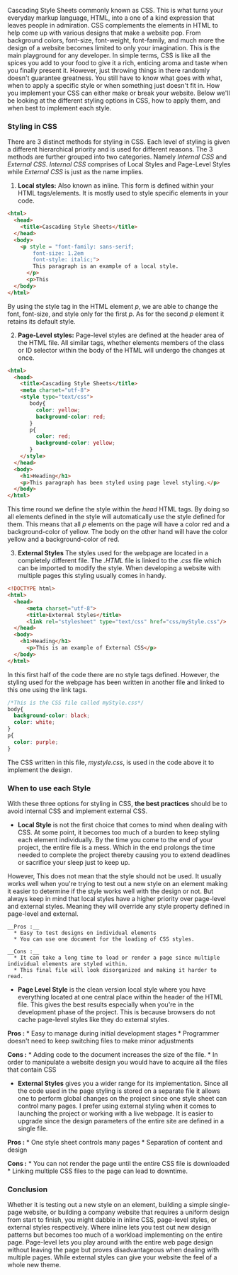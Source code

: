 Cascading Style Sheets commonly known as CSS. This is what turns your everyday markup language, HTML, into a one of a kind expression that leaves people in admiration. CSS complements the elements in HTML to help come up with various designs that make a website pop. From background colors, font-size, font-weight, font-family, and much more the design of a website becomes limited to only your imagination. This is the main playground for any developer. In simple terms, CSS is like all the spices you add to your food to give it a rich, enticing aroma and taste when you finally present it. However, just throwing things in there randomly doesn't guarantee greatness. You still have to know what goes with what, when to apply a specific style or when something just doesn't fit in. How you implement your CSS can either make or break your website. Below we'll be looking at the different styling options in CSS, how to apply them, and when best to implement each style.

### Styling in CSS
There are 3 distinct methods for styling in CSS. Each level of styling is given a different hierarchical priority and is used for different reasons. The 3 methods are further grouped into two categories. Namely *Internal CSS* and *External CSS*. *Internal CSS* comprises of Local Styles and Page-Level Styles while *External CSS* is just as the name implies.

  1. **Local styles:** Also known as inline. This form is defined within your HTML tags/elements. It is mostly used to style specific elements in your code.
  ~~~HTML
  <html>
    <head>
      <title>Cascading Style Sheets</title>
    </head>
    <body>
      <p style = "font-family: sans-serif;
          font-size: 1.2em
          font-style: italic;">
          This paragraph is an example of a local style.
        </p>
        <p>This
    </body>
  </html>
  ~~~

  By using the style tag in the HTML element *p*, we are able to change the font, font-size, and style only for the first *p*. As for the second *p* element it retains its default style.

  2. **Page-Level styles:** Page-level styles are defined at the header area of the HTML file. All similar tags, whether elements members of the class or ID selector within the body of the HTML will undergo the changes at once.

  ~~~HTML
  <html>
    <head>
      <title>Cascading Style Sheets</title>
      <meta charset="utf-8">
      <style type="text/css">
         body{
           color: yellow;
           background-color: red;
         }
         p{
           color: red;
           background-color: yellow;
         }
      </style>
    </head>
    <body>
      <h1>Heading</h1>
      <p>This paragraph has been styled using page level styling.</p>
    </body>
  </html>
  ~~~

  This time round we define the style within the *head* HTML tags. By doing so all elements defined in the style will automatically use the style defined for them. This means that all *p* elements on the page will have a color red and a background-color of yellow. The body on the other hand will have the color yellow and a background-color of red.

  3. **External Styles** The styles used for the webpage are located in a completely different file. The *.HTML* file is linked to the *.css* file which can be imported to modify the style. When developing a website with multiple pages this styling usually comes in handy.

  ~~~html
  <!DOCTYPE html>
  <html>
    <head>
        <meta charset="utf-8">
        <title>External Styles</title>
        <link rel="stylesheet" type="text/css" href="css/myStyle.css"/>
    </head>
    <body>
      <h1>Heading</h1>
        <p>This is an example of External CSS</p>
    </body>
  </html>
  ~~~
  In this first half of the code there are no style tags defined. However, the styling used for the webpage has been written in another file and linked to this one using the link tags.
  ~~~CSS
  /*This is the CSS file called myStyle.css*/
  body{
    background-color: black;
    color: white;
  }
  p{
    color: purple;
  }
  ~~~

  The CSS written in this file, *mystyle.css*, is used in the code above it to implement the design.

### When to use each Style
With these three options for styling in CSS, **the best practices** should be to avoid internal CSS and implement external CSS.

  * __Local Style__ is not the first choice that comes to mind when dealing with CSS. At some point, it becomes too much of a burden to keep styling each element individually. By the time you come to the end of your project, the entire file is a mess. Which in the end prolongs the time needed to complete the project thereby causing you to extend deadlines or sacrifice your sleep just to keep up.

  However, This does not mean that the style should not be used. It usually works well when you're trying to test out a new style on an element making it easier to determine if the style works well with the design or not. But always keep in mind that local styles have a higher priority over page-level and external styles. Meaning they will override any style property defined in page-level and external.

    __Pros :__
      * Easy to test designs on individual elements
      * You can use one document for the loading of CSS styles.

    __Cons :__
      * It can take a long time to load or render a page since multiple individual elements are styled within.
      * This final file will look disorganized and making it harder to read.


  * __Page Level Style__ is the clean version local style where you have everything located at one central place within the header of the HTML file. This gives the best results especially when you're in the development phase of the project. This is because browsers do not cache page-level styles like they do external styles.

  __Pros :__
    * Easy to manage during initial development stages
    * Programmer doesn't need to keep switching files to make minor adjustments

  __Cons :__
    * Adding code to the document increases the size of the file.
    * In order to manipulate a website design you would have to acquire all the files that contain CSS

  * __External Styles__ gives you a wider range for its implementation. Since all the code used in the page styling is stored on a separate file it allows one to perform global changes on the project since one style sheet can control many pages. I prefer using external styling when it comes to launching the project or working with a live webpage. It is easier to upgrade since the design parameters of the entire site are defined in a single file.

  __Pros :__
    * One style sheet controls many pages
    * Separation of content and design

  __Cons :__
    *  You can not render the page until the entire CSS file is downloaded
    * Linking multiple CSS files to the page can lead to downtime.

### Conclusion
  Whether it is testing out a new style on an element, building a simple single-page website, or building a company website that requires a uniform design from start to finish, you might dabble in inline CSS, page-level styles, or external styles respectively. Where inline lets you test out new design patterns but becomes too much of a workload implementing on the entire page. Page-level lets you play around with the entire web page design without leaving the page but proves disadvantageous when dealing with multiple pages. While external styles can give your website the feel of a whole new theme.

